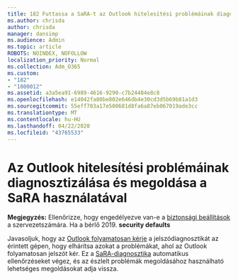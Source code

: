 ```yaml
---
title: 182 Futtassa a SaRA-t az Outlook hitelesítési problémáinak diagnosztizálására és megoldására
ms.author: chrisda
author: chrisda
manager: dansimp
ms.audience: Admin
ms.topic: article
ROBOTS: NOINDEX, NOFOLLOW
localization_priority: Normal
ms.collection: Adm_O365
ms.custom:
- "182"
- "1800012"
ms.assetid: a3a5ea91-6989-4616-9290-c7b24484e8c8
ms.openlocfilehash: e14042fa80be802e646db4e30cd3d5b69b81a1d3
ms.sourcegitcommit: 55eff703a17e500681d8fa6a87eb067019ade3cc
ms.translationtype: MT
ms.contentlocale: hu-HU
ms.lasthandoff: 04/22/2020
ms.locfileid: "43765533"
---
```

# <a name="use-sara-to-diagnose-and-resolve-outlook-authentication-issues"></a>Az Outlook hitelesítési problémáinak diagnosztizálása és megoldása a SaRA használatával

**Megjegyzés:** Ellenőrizze, hogy engedélyezve van-e a [biztonsági beállítások](https://aka.ms/securitydefaults) a szervezetszámára. Ha a bérlő 2019. **security defaults**

Javasoljuk, hogy az [Outlook folyamatosan kérje](https://aka.ms/SaRA-OutlookPwdPrompt-Alchemy) a jelszódiagnosztikát az érintett gépen, hogy elhárítsa azokat a problémákat, ahol az Outlook folyamatosan jelszót kér. Ez a [SaRA-diagnosztika](https://diagnostics.office.com/#/) automatikus ellenőrzéseket végez, és az észlelt problémák megoldásához használható lehetséges megoldásokat adja vissza.

